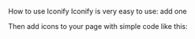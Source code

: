 How to use Iconify
Iconify is very easy to use: add one <script> tag in head section of your document or before </body> to include Iconify:

<script src="https://code.iconify.design/2/2.1.0/iconify.min.js"></script>
Then add icons to your page with simple code like this:

<span class="iconify" data-icon="fa:home"></span>
<span class="iconify" data-icon="noto:bird"></span>
